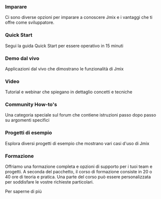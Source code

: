 ### Imparare
Ci sono diverse opzioni per imparare a conoscere Jmix e i vantaggi che ti offre come sviluppatore.

### Quick Start
Segui la guida Quick Start per essere operativo in 15 minuti
### Demo dal vivo
Applicazioni dal vivo che dimostrano le funzionalità di Jmix
### Video
Tutorial e webinar che spiegano in dettaglio concetti e tecniche
### Community How-to's
Una categoria speciale sul forum che contiene istruzioni passo dopo passo su argomenti specifici
### Progetti di esempio
Esplora diversi progetti di esempio che mostrano vari casi d'uso di Jmix
### Formazione
Offriamo una formazione completa e opzioni di supporto per i tuoi team e progetti.
A seconda del pacchetto, il corso di formazione consiste in 20 o 40 ore di teoria e pratica.
Una parte del corso può essere personalizzata per soddisfare le vostre richieste particolari.

Per saperne di più
